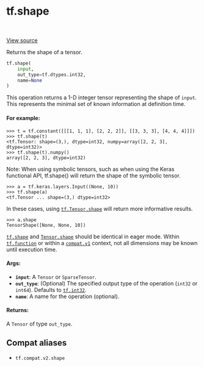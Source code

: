 <div itemscope itemtype="http://developers.google.com/ReferenceObject">
<meta itemprop="name" content="tf.shape" />
<meta itemprop="path" content="Stable" />
</div>

# tf.shape

<!-- Insert buttons and diff -->

<table class="tfo-notebook-buttons tfo-api" align="left">
</table>

<a target="_blank" href="/code/stable/tensorflow/python/ops/array_ops.py">View source</a>



Returns the shape of a tensor.

``` python
tf.shape(
    input,
    out_type=tf.dtypes.int32,
    name=None
)
```



<!-- Placeholder for "Used in" -->

This operation returns a 1-D integer tensor representing the shape of `input`.
This represents the minimal set of known information at definition time.

#### For example:



```
>>> t = tf.constant([[[1, 1, 1], [2, 2, 2]], [[3, 3, 3], [4, 4, 4]]])
>>> tf.shape(t)
<tf.Tensor: shape=(3,), dtype=int32, numpy=array([2, 2, 3], dtype=int32)>
>>> tf.shape(t).numpy()
array([2, 2, 3], dtype=int32)
```

Note: When using symbolic tensors, such as when using the Keras functional
API, tf.shape() will return the shape of the symbolic tensor.

```
>>> a = tf.keras.layers.Input((None, 10))
>>> tf.shape(a)
<tf.Tensor ... shape=(3,) dtype=int32>
```

In these cases, using <a href="../tf/Tensor.md#shape"><code>tf.Tensor.shape</code></a> will return more informative results.

```
>>> a.shape
TensorShape([None, None, 10])
```

<a href="../tf/shape.md"><code>tf.shape</code></a> and <a href="../tf/Tensor.md#shape"><code>Tensor.shape</code></a> should be identical in eager mode.  Within
<a href="../tf/function.md"><code>tf.function</code></a> or within a <a href="../tf/compat/v1.md"><code>compat.v1</code></a> context, not all dimensions may be
known until execution time.

#### Args:


* <b>`input`</b>: A `Tensor` or `SparseTensor`.
* <b>`out_type`</b>: (Optional) The specified output type of the operation (`int32` or
  `int64`). Defaults to <a href="../tf.md#int32"><code>tf.int32</code></a>.
* <b>`name`</b>: A name for the operation (optional).


#### Returns:

A `Tensor` of type `out_type`.


## Compat aliases

* `tf.compat.v2.shape`

